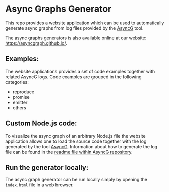 # Async Graphs Generator

This repo provides a website application which can be used to automatically generate async graphs from log files provided by the [AsyncG](https://github.com/Haiyang-Sun/AsyncG) tool.

The async graphs generators is also available online at our website: <https://asyncgraph.github.io/>.

## Examples:

The website applications provides a set of code examples together with related AsyncG logs. Code examples are grouped in the following categories:

* reproduce
* promise
* emitter
* others

## Custom Node.js code:

To visualize the async graph of an arbitrary Node.js file the website application allows one to load the source code together with the log generated by the tool [AsyncG](https://github.com/Haiyang-Sun/AsyncG). Information about how to generate the log file can be found in the [readme file within AsyncG repository](https://github.com/Haiyang-Sun/AsyncG/blob/master/README.md).

## Run the generator locally:

The async graph generator can be run locally simply by opening the ```index.html``` file in a web browser.
